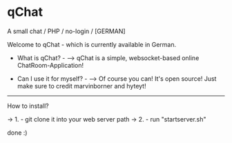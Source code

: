 # qChat
A small chat / PHP / no-login / [GERMAN]


Welcome to qChat - which is currently available in German.

  - What is qChat? -
  --> qChat is a simple, websocket-based online ChatRoom-Application!
  
  - Can I use it for myself? -
  --> Of course you can! It's open source! Just make sure to credit marvinborner and hyteyt!
  
--------------------------------------

How to install?

-> 1. - git clone it into your web server path
-> 2. - run "startserver.sh"

done :)
  
